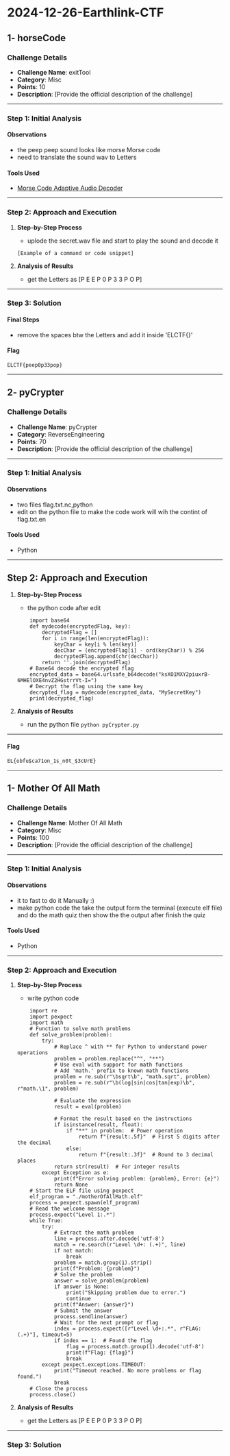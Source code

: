 # 2024-12-26-Earthlink-CTF

## 1- horseCode

### Challenge Details

- **Challenge Name**: exitTool
- **Category**: Misc
- **Points**: 10
- **Description**: [Provide the official description of the challenge]

---

### Step 1: Initial Analysis

#### Observations
- the peep peep sound looks like morse Morse code
- need to translate the sound wav to Letters

#### Tools Used
- [Morse Code Adaptive Audio Decoder](https://morsecode.world/international/decoderaudio-decoder-adaptive.html)


---

### Step 2: Approach and Execution

1. **Step-by-Step Process**
    - uplode the secret.wav file and start to play the sound and decode it

    ```
    [Example of a command or code snippet]
    ```

2. **Analysis of Results**
    - get the Letters as [P E E P 0 P 3 3 P O P]

---

### Step 3: Solution

#### Final Steps
- remove the spaces btw the Letters and add it inside 'ELCTF{}'

#### Flag
```
ELCTF{peep0p33pop}
```
---

## 2- pyCrypter

### Challenge Details

- **Challenge Name**: pyCrypter
- **Category**: ReverseEngineering
- **Points**: 70
- **Description**: [Provide the official description of the challenge]

---

### Step 1: Initial Analysis

#### Observations
- two files flag.txt.nc,python 
- edit on the python file to make the code work will wih the contint of flag.txt.en 

#### Tools Used
- Python


---

## Step 2: Approach and Execution

1. **Step-by-Step Process**
    - the python code after edit

    ```
        import base64
        def mydecode(encryptedFlag, key):
            decryptedFlag = []
            for i in range(len(encryptedFlag)):
                keyChar = key[i % len(key)]
                decChar = (encryptedFlag[i] - ord(keyChar)) % 256
                decryptedFlag.append(chr(decChar))
            return ''.join(decryptedFlag)
        # Base64 decode the encrypted flag
        encrypted_data = base64.urlsafe_b64decode("ksXO1MXY2piuxrB-6MHElOXE4nvZ2HGstrrVt-I=")
        # Decrypt the flag using the same key
        decrypted_flag = mydecode(encrypted_data, "MySecretKey")
        print(decrypted_flag)
    ```

2. **Analysis of Results**
    - run the python file ``` python pyCrypter.py  ```

---

#### Flag
```
EL{obfu$ca71on_1s_n0t_$3cUrE}
```
---

## 1- Mother Of All Math

### Challenge Details

- **Challenge Name**: Mother Of All Math
- **Category**: Misc
- **Points**: 100
- **Description**: [Provide the official description of the challenge]

---

### Step 1: Initial Analysis

#### Observations
- it to fast to do it Manually :)
- make python code the take the output form the terminal (execute elf file) and do the math quiz then show the the output after finish the quiz

#### Tools Used
- Python


---

### Step 2: Approach and Execution

1. **Step-by-Step Process**
    - write python code
    ```
        import re
        import pexpect
        import math
        # Function to solve math problems
        def solve_problem(problem):
            try:
                # Replace ^ with ** for Python to understand power operations
                problem = problem.replace("^", "**")
                # Use eval with support for math functions
                # Add 'math.' prefix to known math functions
                problem = re.sub(r"\bsqrt\b", "math.sqrt", problem)
                problem = re.sub(r"\b(log|sin|cos|tan|exp)\b", r"math.\1", problem)

                # Evaluate the expression
                result = eval(problem)

                # Format the result based on the instructions
                if isinstance(result, float):
                    if "**" in problem:  # Power operation
                        return f"{result:.5f}"  # First 5 digits after the decimal
                    else:
                        return f"{result:.3f}"  # Round to 3 decimal places
                return str(result)  # For integer results
            except Exception as e:
                print(f"Error solving problem: {problem}, Error: {e}")
                return None
        # Start the ELF file using pexpect
        elf_program = "./motherOfAllMath.elf"
        process = pexpect.spawn(elf_program)
        # Read the welcome message
        process.expect("Level 1:.*")
        while True:
            try:
                # Extract the math problem
                line = process.after.decode('utf-8')
                match = re.search(r"Level \d+: (.+)", line)
                if not match:
                    break
                problem = match.group(1).strip()
                print(f"Problem: {problem}")
                # Solve the problem
                answer = solve_problem(problem)
                if answer is None:
                    print("Skipping problem due to error.")
                    continue
                print(f"Answer: {answer}")
                # Submit the answer
                process.sendline(answer)
                # Wait for the next prompt or flag
                index = process.expect([r"Level \d+:.*", r"FLAG: (.+)"], timeout=5)
                if index == 1:  # Found the flag
                    flag = process.match.group(1).decode('utf-8')
                    print(f"Flag: {flag}")
                    break
            except pexpect.exceptions.TIMEOUT:
                print("Timeout reached. No more problems or flag found.")
                break
        # Close the process
        process.close()
    ```

2. **Analysis of Results**
    - get the Letters as [P E E P 0 P 3 3 P O P]

---

### Step 3: Solution
